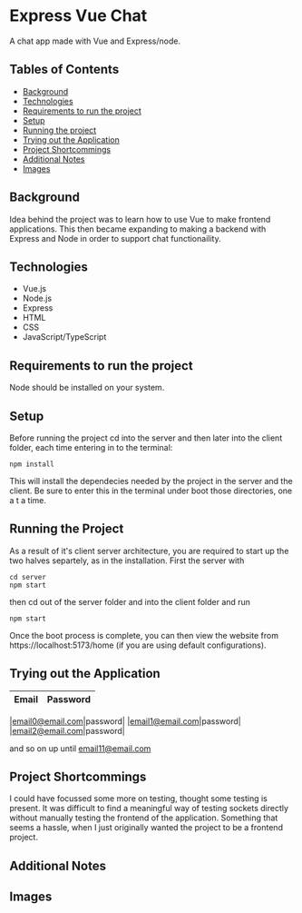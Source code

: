 # Express Vue Chat
A chat app made with Vue and Express/node.


## Tables of Contents
* [Background](#background)
* [Technologies](#technologies)
* [Requirements to run the project](#requirements-to-run-the-project)
* [Setup](#setup)
* [Running the project](#running-the-project)
* [Trying out the Application](#trying-out-the-application)
* [Project Shortcommings](#shortcommings)
* [Additional Notes](#additional-notes)
* [Images](#images)

## Background
Idea behind the project was to learn how to use Vue to make frontend applications.
This then became expanding to making a backend with Express and Node in order to support chat functionaility.

## Technologies
- Vue.js
- Node.js
- Express
- HTML
- CSS
- JavaScript/TypeScript

## Requirements to run the project
Node should be installed on your system. 

## Setup
Before running the project cd into the server and then later into the client folder, each time entering in to the terminal:
```
npm install
```
This will install the dependecies needed by the project in the server and the client. Be sure to enter this in the terminal under boot those directories, one a t a time.

## Running the Project
As a result of it's client server architecture, you are required to start up the two halves separtely, as in the installation. First the server with
```
cd server
npm start
```

then cd out of the server folder and into the client folder and run
```
npm start
```

Once the boot process is complete, you can then view the website from https://localhost:5173/home (if you are using default configurations). 

## Trying out the Application

| Email   | Password |
|:-------:|:-------:|

|email0@email.com|password|
|email1@email.com|password|
|email2@email.com|password|

and so on up until email11@email.com



## Project Shortcommings
I could have focussed some more on testing, thought some testing is present. It was difficult to find a meaningful way of testing sockets directly without manually testing the frontend of the application.
Something that seems a hassle, when I just originally wanted the project to be a frontend project.

## Additional Notes

## Images

